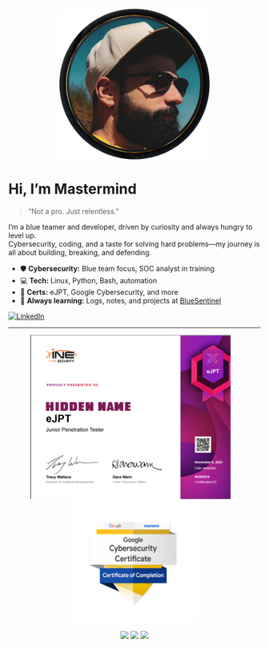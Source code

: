 <!-- Top Profile Picture (resize for best fit, 120–160px wide recommended) -->
<p align="center">
  <img src="eu2.png" alt="Mastermind Profile" width="300"/>
</p>

<!-- About Me Section -->
# Hi, I’m Mastermind

> “Not a pro. Just relentless.”

I’m a blue teamer and developer, driven by curiosity and always hungry to level up.  
Cybersecurity, coding, and a taste for solving hard problems—my journey is all about building, breaking, and defending.

- 🛡️ **Cybersecurity:** Blue team focus, SOC analyst in training
- 💻 **Tech:** Linux, Python, Bash, automation
- 🏅 **Certs:** eJPT, Google Cybersecurity, and more
- 🚀 **Always learning:** Logs, notes, and projects at [BlueSentinel](https://github.com/TheMastermindPT/BlueSentinel)

<!-- Social/Contact Links -->
[![LinkedIn](https://img.shields.io/badge/LinkedIn-0077B5?logo=linkedin&logoColor=white)](https://www.linkedin.com/in/pedromesquitacunha/)

---

<!-- Badges & Certificates -->
<p align="center">
  <img src="eJPT Cert.png" alt="eJPT Certified" width="400"/>
  &nbsp; &nbsp;
  <img src="CyberGoogle.png" alt="Google Cybersecurity Certificate" width="250"/>
</p>

<p align="center">
  <img src="https://img.shields.io/badge/Linux-000?logo=linux&logoColor=fff&style=flat-square"/>
  <img src="https://img.shields.io/badge/Python-3670A0?logo=python&logoColor=fff&style=flat-square"/>
  <img src="https://img.shields.io/badge/Bash-4EAA25?logo=gnubash&logoColor=fff&style=flat-square"/>
</p>
